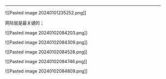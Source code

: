 ***

![[Pasted image 20240101235252.png]]

 网际层是最关键的；

![[Pasted image 20240102084203.png]]


![[Pasted image 20240102084309.png]]


![[Pasted image 20240102084528.png]]


![[Pasted image 20240102084746.png]]

![[Pasted image 20240102084809.png]]

